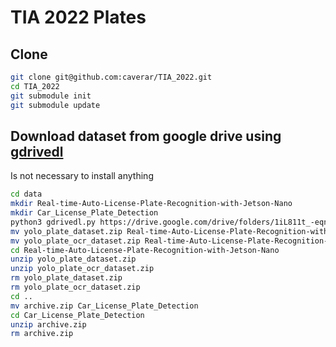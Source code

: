 # TIA 2022 Plates

## Clone

```sh
git clone git@github.com:caverar/TIA_2022.git
cd TIA_2022
git submodule init
git submodule update
```

## Download dataset from google drive using  [gdrivedl](https://github.com/matthuisman/gdrivedl)

Is not necessary to install anything

```sh
cd data
mkdir Real-time-Auto-License-Plate-Recognition-with-Jetson-Nano
mkdir Car_License_Plate_Detection
python3 gdrivedl.py https://drive.google.com/drive/folders/1iL811t_-eqnuNwVBGeeU-HG3k6Whd3U9
mv yolo_plate_dataset.zip Real-time-Auto-License-Plate-Recognition-with-Jetson-Nano
mv yolo_plate_ocr_dataset.zip Real-time-Auto-License-Plate-Recognition-with-Jetson-Nano
cd Real-time-Auto-License-Plate-Recognition-with-Jetson-Nano
unzip yolo_plate_dataset.zip
unzip yolo_plate_ocr_dataset.zip
rm yolo_plate_dataset.zip
rm yolo_plate_ocr_dataset.zip
cd ..
mv archive.zip Car_License_Plate_Detection
cd Car_License_Plate_Detection
unzip archive.zip
rm archive.zip
```
